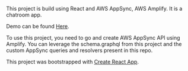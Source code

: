 This project is build using React and AWS AppSync, AWS Amplify. It is a chatroom app.

Demo can be found [Here](http://chat.surajpotnuru.me).

To use this project, you need to go and create AWS AppSync API using Amplify. You can leverage the schema.graphql from this project and the custom AppSync queries and resolvers present in this repo.

This project was bootstrapped with [Create React App](https://github.com/facebook/create-react-app).

